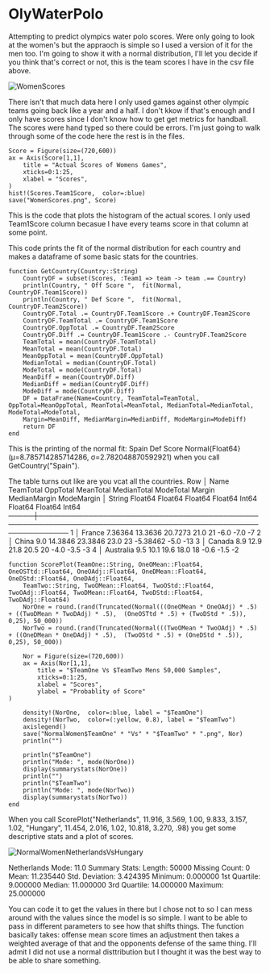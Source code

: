 # OlyWaterPolo
Attempting to predict olympics water polo scores. Were only going to look at the women's but the appraoch is simple so I used a version of it for the men too. I'm going to show it with a normal distribution, I'll let you decide if you think that's correct or not, this is the team scores I have in the csv file above. 

![WomenScores](https://github.com/user-attachments/assets/b08a71ab-a759-44ad-a668-5e3f06ab5dce)

There isn't that much data here I only used games against other olympic teams going back like a year and a half. I don't kkow if that's enough and I only have scores since I don't know how to get get metrics for handball. The scores were hand typed so there could be errors. I'm just going to walk through some of the code here the rest is in the files. 


```
Score = Figure(size=(720,600))
ax = Axis(Score[1,1],
    title = "Actual Scores of Womens Games",
    xticks=0:1:25,
    xlabel = "Scores",
)
hist!(Scores.Team1Score,  color=:blue)
save("WomenScores.png", Score)
```
This is the code that plots the histogram of the actual scores. I only used Team1Score column becasue I have every teams score in that column at some point.


This code prints the fit of the normal distribution for each country and makes a dataframe of some basic stats for the countries.

```
function GetCountry(Country::String)
    CountryDF = subset(Scores, :Team1 => team -> team .== Country)
    println(Country, " Off Score ",  fit(Normal, CountryDF.Team1Score))
    println(Country, " Def Score ",  fit(Normal, CountryDF.Team2Score))
    CountryDF.Total .= CountryDF.Team1Score .+ CountryDF.Team2Score
    CountryDF.TeamTotal .= CountryDF.Team1Score
    CountryDF.OppTotal .= CountryDF.Team2Score
    CountryDF.Diff .= CountryDF.Team1Score .- CountryDF.Team2Score
    TeamTotal = mean(CountryDF.TeamTotal)
    MeanTotal = mean(CountryDF.Total)
    MeanOppTotal = mean(CountryDF.OppTotal)
    MedianTotal = median(CountryDF.Total)
    ModeTotal = mode(CountryDF.Total)
    MeanDiff = mean(CountryDF.Diff)
    MedianDiff = median(CountryDF.Diff)
    ModeDiff = mode(CountryDF.Diff)
    DF = DataFrame(Name=Country, TeamTotal=TeamTotal,  OppTotal=MeanOppTotal, MeanTotal=MeanTotal, MedianTotal=MedianTotal, ModeTotal=ModeTotal,
    Margin=MeanDiff, MedianMargin=MedianDiff, ModeMargin=ModeDiff)
    return DF
end
```

This is the printing of the normal fit: Spain Def Score Normal{Float64}(μ=8.785714285714286, σ=2.782048870592921) when you call GetCountry("Spain").



The table turns out like are you vcat all the countries. 
 Row │ Name         TeamTotal  OppTotal  MeanTotal  MedianTotal  ModeTotal  Margin     MedianMargin  ModeMargin 
     │ String       Float64    Float64   Float64    Float64      Int64      Float64    Float64       Int64      
─────┼──────────────────────────────────────────────────────────────────────────────────────────────────────────
   1 │ France         7.36364  13.3636     20.7273         21.0         21  -6.0               -7.0          -7
   2 │ China          9.0      14.3846     23.3846         23.0         23  -5.38462           -5.0         -13
   3 │ Canada         8.9      12.9        21.8            20.5         20  -4.0               -3.5          -3
   4 │ Australia      9.5      10.1        19.6            18.0         18  -0.6               -1.5          -2



```
function ScorePlot(TeamOne::String, OneOMean::Float64, OneOSTtd::Float64, OneOAdj::Float64, OneDMean::Float64, OneDStd::Float64, OneDAdj::Float64,
    TeamTwo::String, TwoOMean::Float64, TwoOStd::Float64, TwoOAdj::Float64, TwoDMean::Float64, TwoDStd::Float64, TwoDAdj::Float64)
    NorOne = round.(rand(Truncated(Normal(((OneOMean * OneOAdj) * .5) + ((TwoDMean * TwoDAdj) * .5),  (OneOSTtd * .5) + (TwoDStd * .5)), 0,25), 50_000))
    NorTwo = round.(rand(Truncated(Normal(((TwoOMean * TwoOAdj) * .5) + ((OneDMean * OneDAdj) * .5),  (TwoOStd * .5) + (OneDStd * .5)), 0,25), 50_000))

    Nor = Figure(size=(720,600))
    ax = Axis(Nor[1,1],
        title = "$TeamOne Vs $TeamTwo Mens 50,000 Samples",
        xticks=0:1:25,
        xlabel = "Scores",
        ylabel = "Probablity of Score"
)

    density!(NorOne,  color=:blue, label = "$TeamOne")
    density!(NorTwo,  color=(:yellow, 0.8), label = "$TeamTwo")
    axislegend()
    save("NormalWomen$TeamOne" * "Vs" * "$TeamTwo" * ".png", Nor)
    println("")

    println("$TeamOne")
    println("Mode: ", mode(NorOne))
    display(summarystats(NorOne))
    println("")
    println("$TeamTwo")
    println("Mode: ", mode(NorTwo))
    display(summarystats(NorTwo))
end

```

When you call ScorePlot("Netherlands", 11.916, 3.569, 1.00, 9.833, 3.157, 1.02, "Hungary", 11.454, 2.016, 1.02, 10.818, 3.270, .98) you get some descriptive stats and a plot of scores.

![NormalWomenNetherlandsVsHungary](https://github.com/user-attachments/assets/1f251d27-1864-4117-8b49-79d1bb36add8)

Netherlands
Mode: 11.0
Summary Stats:
Length:         50000
Missing Count:  0
Mean:           11.235440
Std. Deviation: 3.424395
Minimum:        0.000000
1st Quartile:   9.000000
Median:         11.000000
3rd Quartile:   14.000000
Maximum:        25.000000

You can code it to get the values in there but I chose not to so I can mess around with the values since the model is so simple. I want to be able to pass in different parameters to see how that shifts things. The function basically takes: offense mean score times an adjustment then takes a weighted average of that and the opponents defense of the same thing.  I'll admit I did not use a normal disttribution but I thought it was the best way to be able to share something. 
